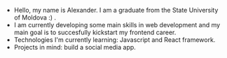 - Hello, my name is Alexander. I am a graduate from the State University of Moldova :) .
- I am currently developing some main skills in web development and my main goal is to succesfully kickstart my frontend career.
- Technologies I'm currently learning: Javascript and React framework.
- Projects in mind: build a social media app.
